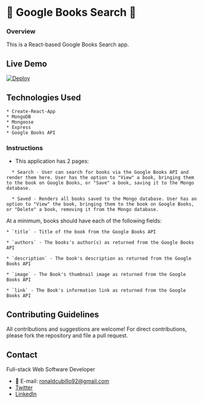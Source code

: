 # :book: Google Books Search :book:

### Overview

This is a React-based Google Books Search app.

## Live Demo
[![Deploy](https://www.herokucdn.com/deploy/button.svg)](https://reactappbooks.herokuapp.com/)


## Technologies Used
```
* Create-React-App
* MongoDB
* Mongoose
* Express
* Google Books API
```

### Instructions

* This application has 2 pages:
```
  * Search - User can search for books via the Google Books API and render them here. User has the option to "View" a book, bringing them to the book on Google Books, or "Save" a book, saving it to the Mongo database.

  * Saved - Renders all books saved to the Mongo database. User has an option to "View" the book, bringing them to the book on Google Books, or "Delete" a book, removing it from the Mongo database.
 ```

 At a minimum, books should have each of the following fields:
 ```
* `title` - Title of the book from the Google Books API

* `authors` - The books's author(s) as returned from the Google Books API

* `description` - The book's description as returned from the Google Books API

* `image` - The Book's thumbnail image as returned from the Google Books API

* `link` - The Book's information link as returned from the Google Books API
```

  ## Contributing Guidelines

All contributions and suggestions are welcome! For direct contributions, please fork the repository and file a pull request.

## Contact

Full-stack Web Software Developer

 * :email: E-mail: ronaldcubillo92@gmail.com
 * [Twitter](https://twitter.com/rcubillo92)
 * [LinkedIn](https://linkedin.com/in/ronald-cubillo/)


